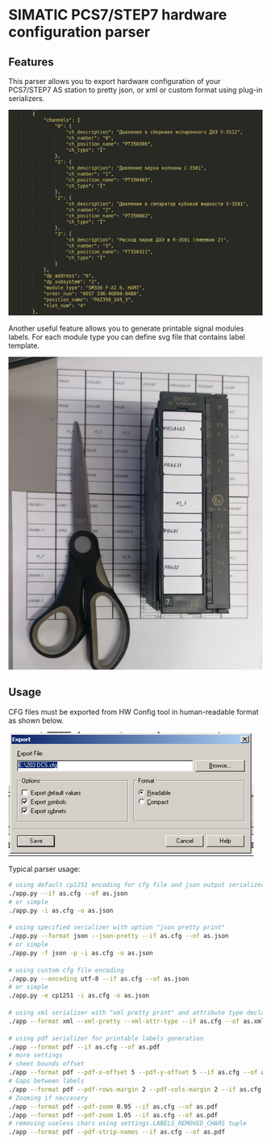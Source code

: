 # SIMATIC PCS7/STEP7 hardware configuration parser

## Features
This parser allows you to export hardware configuration of your PCS7/STEP7 AS station to pretty json, or xml or custom format using 
plug-in serializers.

![Example of output json file](/images/json_example.png)

Another useful feature allows you to generate printable signal modules labels. For each module type you can define
svg file that contains label template.

![Example of printable labels](/images/labels_example.jpg)

## Usage

CFG files must be exported from HW Config tool in human-readable format as shown below. 

![AS station export dialog](/images/export_dialog.png)

Typical parser usage:
```sh
# using default cp1251 encoding for cfg file and json output serializer
./app.py --if as.cfg --of as.json
# or simple
./app.py -i as.cfg -o as.json

# using specified serializer with option "json pretty print"
./app.py --format json --json-pretty --if as.cfg --of as.json
# or simple
./app.py -f json -p -i as.cfg -o as.json

# using custom cfg file encoding
./app.py --encoding utf-8 --if as.cfg --of as.json
# or simple
./app.py -e cp1251 -i as.cfg -o as.json

# using xml serializer with "xml pretty print" and attribute type declaration
./app --format xml --xml-pretty --xml-attr-type --if as.cfg --of as.xml

# using pdf serializer for printable labels generation
./app --format pdf --if as.cfg --of as.pdf
# more settings
# sheet bounds offset
./app --format pdf --pdf-x-offset 5 --pdf-y-offset 5 --if as.cfg --of as.pdf
# Gaps between labels
./app --format pdf --pdf-rows-margin 2 --pdf-cols-margin 2 --if as.cfg --of as.pdf
# Zooming if neccesery
./app --format pdf --pdf-zoom 0.95 --if as.cfg --of as.pdf
./app --format pdf --pdf-zoom 1.05 --if as.cfg --of as.pdf
# removing useless chars using settings.LABELS_REMOVED_CHARS tuple
./app --format pdf --pdf-strip-names --if as.cfg --of as.pdf

```
